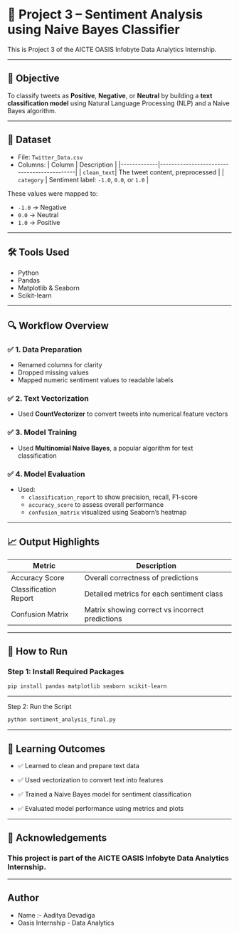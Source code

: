 # 🧠 Project 3 – Sentiment Analysis using Naive Bayes Classifier

This is Project 3 of the AICTE OASIS Infobyte Data Analytics Internship.

---

## 📌 Objective

To classify tweets as **Positive**, **Negative**, or **Neutral** by building a **text classification model** using Natural Language Processing (NLP) and a Naive Bayes algorithm.

---

## 📁 Dataset

- File: `Twitter_Data.csv`
- Columns:
  | Column      | Description                                |
  |-------------|--------------------------------------------|
  | `clean_text`| The tweet content, preprocessed            |
  | `category`  | Sentiment label: `-1.0`, `0.0`, or `1.0`   |

These values were mapped to:
- `-1.0` → Negative
- `0.0`  → Neutral
- `1.0`  → Positive

---

## 🛠️ Tools Used

- Python
- Pandas
- Matplotlib & Seaborn
- Scikit-learn

---

## 🔍 Workflow Overview

### ✅ 1. **Data Preparation**
- Renamed columns for clarity
- Dropped missing values
- Mapped numeric sentiment values to readable labels

### ✅ 2. **Text Vectorization**
- Used **CountVectorizer** to convert tweets into numerical feature vectors

### ✅ 3. **Model Training**
- Used **Multinomial Naive Bayes**, a popular algorithm for text classification

### ✅ 4. **Model Evaluation**
- Used:
  - `classification_report` to show precision, recall, F1-score
  - `accuracy_score` to assess overall performance
  - `confusion_matrix` visualized using Seaborn’s heatmap

---

## 📈 Output Highlights

| Metric | Description |
|--------|-------------|
| Accuracy Score | Overall correctness of predictions |
| Classification Report | Detailed metrics for each sentiment class |
| Confusion Matrix | Matrix showing correct vs incorrect predictions |

---

## 🚀 How to Run

### Step 1: Install Required Packages
```bash
pip install pandas matplotlib seaborn scikit-learn
```
---
Step 2: Run the Script
```bash
python sentiment_analysis_final.py
```
---
## 🧠 Learning Outcomes
- ✅ Learned to clean and prepare text data

- ✅ Used vectorization to convert text into features

- ✅ Trained a Naive Bayes model for sentiment classification

- ✅ Evaluated model performance using metrics and plots

---
## 🙌 Acknowledgements
### This project is part of the AICTE OASIS Infobyte Data Analytics Internship.
---
## Author
- Name :- Aaditya Devadiga
- Oasis Internship - Data Analytics
